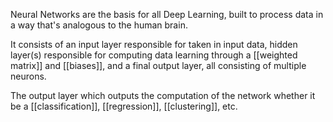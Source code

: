Neural Networks are the basis for all Deep Learning, built to process data in a way that's analogous to the human brain.

It consists of an input layer responsible for taken in input data, hidden layer(s) responsible for computing data learning through a [[weighted matrix]] and [[biases]], and a final output layer, all consisting of multiple neurons. 

The output layer which outputs the computation of the network whether it be a [[classification]], [[regression]], [[clustering]], etc. 

